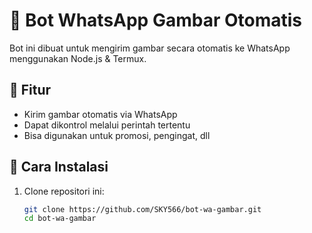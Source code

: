 # 🤖 Bot WhatsApp Gambar Otomatis

Bot ini dibuat untuk mengirim gambar secara otomatis ke WhatsApp menggunakan Node.js & Termux.

## 🔧 Fitur

- Kirim gambar otomatis via WhatsApp
- Dapat dikontrol melalui perintah tertentu
- Bisa digunakan untuk promosi, pengingat, dll

## 🚀 Cara Instalasi

1. Clone repositori ini:
   ```bash
   git clone https://github.com/SKY566/bot-wa-gambar.git
   cd bot-wa-gambar
